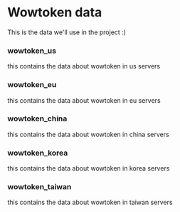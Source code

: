 # Wowtoken data
This is the data we'll use in the project :)

### wowtoken_us
this contains the data about wowtoken in us servers

### wowtoken_eu
this contains the data about wowtoken in eu servers

### wowtoken_china
this contains the data about wowtoken in china servers

### wowtoken_korea
this contains the data about wowtoken in korea servers

### wowtoken_taiwan
this contains the data about wowtoken in taiwan servers
